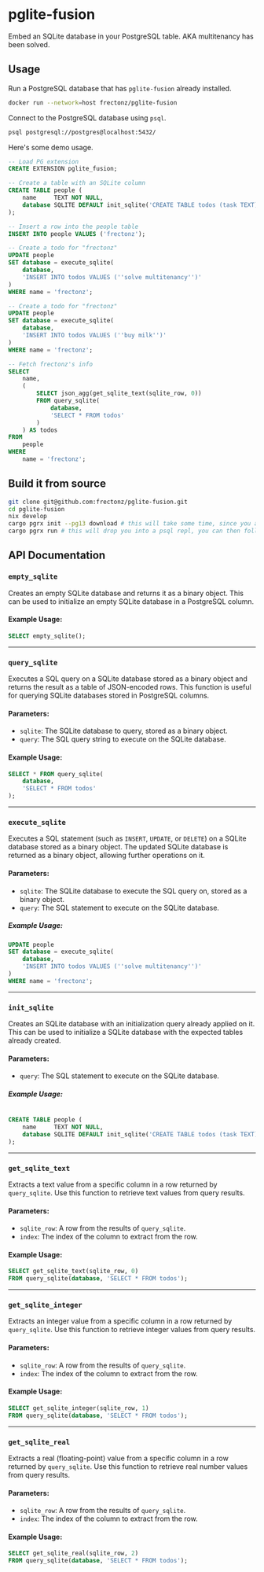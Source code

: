 # pglite-fusion

Embed an SQLite database in your PostgreSQL table. AKA multitenancy has been solved.

## Usage

Run a PostgreSQL database that has `pglite-fusion` already installed.

```bash
docker run --network=host frectonz/pglite-fusion
```

Connect to the PostgreSQL database using `psql`.

```bash
psql postgresql://postgres@localhost:5432/
```

Here's some demo usage.

```sql
-- Load PG extension
CREATE EXTENSION pglite_fusion;

-- Create a table with an SQLite column
CREATE TABLE people (
    name     TEXT NOT NULL,
    database SQLITE DEFAULT init_sqlite('CREATE TABLE todos (task TEXT)')
);

-- Insert a row into the people table
INSERT INTO people VALUES ('frectonz');

-- Create a todo for "frectonz"
UPDATE people
SET database = execute_sqlite(
    database,
    'INSERT INTO todos VALUES (''solve multitenancy'')'
)
WHERE name = 'frectonz';

-- Create a todo for "frectonz"
UPDATE people
SET database = execute_sqlite(
    database,
    'INSERT INTO todos VALUES (''buy milk'')'
)
WHERE name = 'frectonz';

-- Fetch frectonz's info
SELECT 
    name, 
    (
        SELECT json_agg(get_sqlite_text(sqlite_row, 0))
        FROM query_sqlite(
            database, 
            'SELECT * FROM todos'
        )
    ) AS todos
FROM 
    people 
WHERE 
    name = 'frectonz';
```

## Build it from source

```bash
git clone git@github.com:frectonz/pglite-fusion.git 
cd pglite-fusion
nix develop
cargo pgrx init --pg13 download # this will take some time, since you are compiling postgres from source
cargo pgrx run # this will drop you into a psql repl, you can then follow the example shown above
```

## API Documentation

### `empty_sqlite`

Creates an empty SQLite database and returns it as a binary object. This can be used to initialize an empty SQLite database in a PostgreSQL column.

#### Example Usage:

```sql
SELECT empty_sqlite();
```

-----

### `query_sqlite`

Executes a SQL query on a SQLite database stored as a binary object and returns the result as a table of JSON-encoded rows. This function is useful for querying SQLite databases stored in PostgreSQL columns.

#### Parameters:

- `sqlite`: The SQLite database to query, stored as a binary object.
- `query`: The SQL query string to execute on the SQLite database.

#### Example Usage:

```sql
SELECT * FROM query_sqlite(
    database, 
    'SELECT * FROM todos'
);
```

-----

### `execute_sqlite`

Executes a SQL statement (such as `INSERT`, `UPDATE`, or `DELETE`) on a SQLite database stored as a binary object. The updated SQLite database is returned as a binary object, allowing further operations on it.

#### Parameters:

- `sqlite`: The SQLite database to execute the SQL query on, stored as a binary object.
- `query`: The SQL statement to execute on the SQLite database.

##### Example Usage:

```sql
UPDATE people
SET database = execute_sqlite(
    database,
    'INSERT INTO todos VALUES (''solve multitenancy'')'
)
WHERE name = 'frectonz';
```

-----

### `init_sqlite`

Creates an SQLite database with an initialization query already applied on it. This can be used to initialize a SQLite database with the expected tables already created.

#### Parameters:

- `query`: The SQL statement to execute on the SQLite database.

##### Example Usage:

```sql

CREATE TABLE people (
    name     TEXT NOT NULL,
    database SQLITE DEFAULT init_sqlite('CREATE TABLE todos (task TEXT)')
);
```

-----

### `get_sqlite_text`
Extracts a text value from a specific column in a row returned by `query_sqlite`. Use this function to retrieve text values from query results.

#### Parameters:

- `sqlite_row`: A row from the results of `query_sqlite`.
- `index`: The index of the column to extract from the row.

#### Example Usage:

```sql
SELECT get_sqlite_text(sqlite_row, 0) 
FROM query_sqlite(database, 'SELECT * FROM todos');
```

----

### `get_sqlite_integer`

Extracts an integer value from a specific column in a row returned by `query_sqlite`. Use this function to retrieve integer values from query results.

#### Parameters:

- `sqlite_row`: A row from the results of `query_sqlite`.
- `index`: The index of the column to extract from the row.

#### Example Usage:

```sql
SELECT get_sqlite_integer(sqlite_row, 1) 
FROM query_sqlite(database, 'SELECT * FROM todos');
```

----

### `get_sqlite_real`

Extracts a real (floating-point) value from a specific column in a row returned by `query_sqlite`. Use this function to retrieve real number values from query results.

#### Parameters:

- `sqlite_row`: A row from the results of `query_sqlite`.
- `index`: The index of the column to extract from the row.

#### Example Usage:

```sql
SELECT get_sqlite_real(sqlite_row, 2) 
FROM query_sqlite(database, 'SELECT * FROM todos');
```
